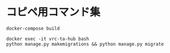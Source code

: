 # コピペ用コマンド集

```shell script
docker-compose build
```

```shell script
docker exec -it vrc-ta-hub bash
python manage.py makemigrations && python manage.py migrate
```